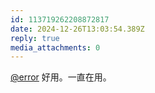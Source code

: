 ```yaml
---
id: 113719262208872817
date: 2024-12-26T13:03:54.389Z
reply: true
media_attachments: 0
---
```


[@error](https://m-i.im/@error) 好用。一直在用。

